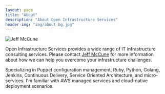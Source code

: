 ```yaml
---
layout: page
title: "About"
description: "About Open Infrastructure Services"
header-img: "img/about-bg.jpg"
---
```


![Jeff McCune][avatar]

Open Infrastructure Services provides a wide range of IT infrastructure
consulting services.  Please contact [Jeff McCune][jeff] for more information
about how we can help you overcome your infrastructure challenges.

Specializing in Puppet configuration management, Ruby, Python, Golang, Jenkins,
Continuous Delivery, Service Oriented Architecture, and micro-services.  I'm
familiar with AWS managed services and cloud-native deployment scenarios.

[jeff]: https://about.me/jeffmccune
[avatar]: http://gravatar.com/avatar/00224978b1eb94cb7ab8c3bf45788540.jpg?size=250
